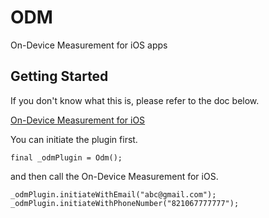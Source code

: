 # ODM

On-Device Measurement for iOS apps

## Getting Started

If you don't know what this is, please refer to the doc below.

[On-Device Measurement for iOS](https://firebase.google.com/docs/tutorials/ads-ios-on-device-measurement)


You can initiate the plugin first.

`final _odmPlugin = Odm();`

and then call the On-Device Measurement for iOS.

`_odmPlugin.initiateWithEmail("abc@gmail.com");`
`_odmPlugin.initiateWithPhoneNumber("821067777777");`